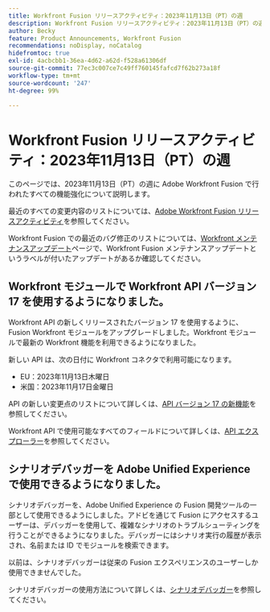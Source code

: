 ```yaml
---
title: Workfront Fusion リリースアクティビティ：2023年11月13日（PT）の週
description: Workfront Fusion リリースアクティビティ：2023年11月13日（PT）の週
author: Becky
feature: Product Announcements, Workfront Fusion
recommendations: noDisplay, noCatalog
hidefromtoc: true
exl-id: 4acbcbb1-36ea-4d62-a62d-f528a61306df
source-git-commit: 77ec3c007ce7c49ff760145fafcd7f62b273a18f
workflow-type: tm+mt
source-wordcount: '247'
ht-degree: 99%

---
```


# Workfront Fusion リリースアクティビティ：2023年11月13日（PT）の週

このページでは、2023年11月13日（PT）の週に Adobe Workfront Fusion で行われたすべての機能強化について説明します。

最近のすべての変更内容のリストについては、[Adobe Workfront Fusion リリースアクティビティ](/help/workfront-fusion/fusion-product-releases/fusion-release-activity.md)を参照してください。

Workfront Fusion での最近のバグ修正のリストについては、[Workfront メンテナンスアップデート](https://experienceleague.adobe.com/docs/workfront-known-issues/releases/current-updates.html?lang=ja)ページで、Workfront Fusion メンテナンスアップデートというラベルが付いたアップデートがあるか確認してください。

## Workfront モジュールで Workfront API バージョン 17 を使用するようになりました。

Workfront API の新しくリリースされたバージョン 17 を使用するように、Fusion Workfront モジュールをアップグレードしました。Workfront モジュールで最新の Workfront 機能を利用できるようになりました。

新しい API は、次の日付に Workfront コネクタで利用可能になります。

* EU：2023年11月13日木曜日
* 米国：2023年11月17日金曜日

API の新しい変更点のリストについて詳しくは、[API バージョン 17 の新機能](https://experienceleague.adobe.com/ja/docs/workfront/using/adobe-workfront-api/api-notes/new-api-version-17)を参照してください。

Workfront API で使用可能なすべてのフィールドについて詳しくは、[API エクスプローラー](https://developer.adobe.com/workfront/api-explorer)を参照してください。

## シナリオデバッガーを Adobe Unified Experience で使用できるようになりました。

シナリオデバッガーを、Adobe Unified Experience の Fusion 開発ツールの一部として使用できるようにしました。アドビを通じて Fusion にアクセスするユーザーは、デバッガーを使用して、複雑なシナリオのトラブルシューティングを行うことができるようになりました。デバッガーにはシナリオ実行の履歴が表示され、名前または ID でモジュールを検索できます。

以前は、シナリオデバッガーは従来の Fusion エクスペリエンスのユーザーしか使用できませんでした。

シナリオデバッガーの使用方法について詳しくは、[シナリオデバッガー](/help/workfront-fusion/manage-scenarios/debug-a-scenario.md#scenario-debugger)を参照してください。
